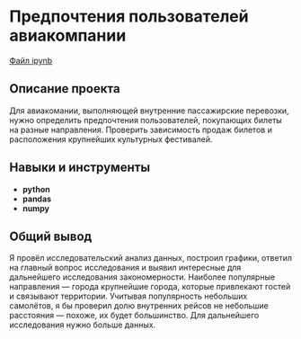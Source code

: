 # Предпочтения пользователей авиакомпании

[Файл ipynb](https://github.com/oleggrigoryev/public_projects/blob/main/avia/notebook_project_avia_oleg_grigoryev.ipynb)

## Описание проекта

Для авиакомании, выполняющей внутренние пассажирские перевозки, нужно определить предпочтения пользователей, покупающих билеты на разные направления. Проверить зависимость продаж билетов и расположения крупнейших культурных фестивалей.



## Навыки и инструменты

- **python**
- **pandas**
- **numpy**

## 

## Общий вывод

Я провёл исследовательский анализ данных, построил графики, ответил на главный вопрос исследования и выявил интересные для дальнейшего исследования закономерности.
Наиболее популярные направления — города крупнейшие города, которые привлекают гостей и связывают территории. Учитывая популярность небольших самолётов, я бы проверил долю внутренних рейсов не небольшие расстояния — похоже, их будет большинство.
Для дальнейшего исследования нужно больше данных.
